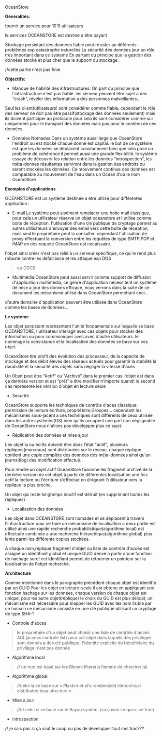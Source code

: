 OceanStore


**Généralités.**

fournir un service pour 10¹0 utilisateurs

le services OCEANSTORE est destiné a être payant

Stockage persistant des données fiable peut résister au différents problèmes exp catastrophe naturelles
La sécurité des données jour un rôle très important dans ce systeme
En partant du principe que la gestion des données stocké et plus cher que le support du stockage.

//cette partie n'est pas finie

**Objectifs:**



  * Manque de fiabilité des infrastructures:
On part du principe que l'infrastructure n'est pas fiable. les serveur peuvent être sujet a des "crash", révéler des information a des personnes malveillantes...

Seul les client(utilisateurs) sont considérer comme fiable, cependant le rôle des serveur ne doit pas être passif(stockage des données seulement) mais ils doivent participer au protocole pour cela ils sont considérer comme sur uniquement pour le transport des données mais pas pour le contenu de ces données



  * Données Nomades
Dans un système aussi large que OceanStore l'endroit ou est stocké chaque donné est capital. le but de ce système est que les données se déplacent constamment bien que cela pose un problème de cohérence il permet aussi une grande flexibilité. le système essaye de découvrir les relation entre les données "introspection", les méta-donnes résultantes serviront dans la gestion des endroits ou seront stockées les données. Ce mouvement continue des données est comparable au mouvement de l'eau dans un Ocean d'où le nom OceanStore


**Exemples d'applications**

OCEANSTORE est un système destinée a être utilisé pour différentes application
:

  * E-mail
Le système peut aisément remplacer une boite mail classique, pour cela un utilisateur réserve un objet oceanstore et l'utilise comme boite de réception. l'utilisation d'une clé publique de cryptage permet au autres utilisateurs d'envoyer des email vers cette boite de réception, mais seul le propriétaire peut la consulter. cependant l'utilisation de proxy effectuant la conversion entre les requêtes de type SMTP,POP et IMAP en des requete OceanStore est necaissaire.

l'objet ainsi créer n'est pas relié à un serveur spécifique, ce qui le rend plus robuste contre les défaillance et les attaque exp DOS
> ou DDOS

  * Multimédia
OceanStore peut aussi servir comme support de diffusion d'application multimédia, ce genre d'application nécessitent un système de mise a jour des donnes efficace, nous verrons dans la suite de ce document les mécanisme utilisé dans OceanStore permettant ceci...



d'autre domaine d'application peuvent être utilisée dans OceanStore comme les bases de données...







**Le systeme**


Les objet persistant représentent l'unité fondamentale sur lequelle se base OCEANSTORE, l'utilisateur interagit avec ces objets pour stocker des information ou pour communiquer avec avec d'autre utilisateurs. le nommage la consistance et la localisation des données se base sur ces objet.

OceanStore tire profit des évolution des processeur, de la capacité de stockage et des débit élevés des réseaux actuels pour garantir la stabilité la durabilité et la sécurité des objets sans négliger la vitesse d'aces

Un Objet peut être "Actif" ou "Archivé" dans le premier cas l'objet est dans ça dernière version et  est "prêt" a être modifier n'importe quand! le second cas représente les version d'objet en lecture seule



  * Securité

OceanStore supporte les techniques de contrôle d'aces classique: permission de lecture écriture, propriétaire,Groupes... cependant les mécanismes sous-jacent a ces techniques sont différents de ceux utilisée dans les autre systèmes(OS) bien qu'ils occupent une part non négligeable de OceanStore nous n'allons pas développer plus ce sujet.


  * Réplication des données et mise ajour

Les objet lu ou écrits doivent être dans l'état "actif", plusieurs répliques(morceaux) sont distribuées  sur le réseau, chaque réplique contient une copie complète des données des méta-données ainsi qu'un journal(log) des modification effectué.

Pour rendre un objet actif OceanStore fusionne les fragment archivé de la dernière version de cet objet à partir de différentes localisation une fois actif  la lecture ou l'écriture s'effectue en dirigeant l'utilisateur vers la réplique la plus proche.

Un objet qui reste longtemps inactif est détruit (en supprimant toutes les répliques)



  * Localisation des données

Les objet dans OCEANSTORE sont nomades et se déplacent à travers l'infrastructure pour se faire un mécanisme de localisation a deux partie est utilisé ainsi une rapide recherche
probabilistique(algorithme local) est effectuée combinée a une recherche hiérarchique(algorithme global) plus lente parmi les différente copies stockées.

A chaque nom,réplique,fragment d'objet ou liste de contrôle d'accès est assigné un identifiant global et unique GUID dérivé a partir d'une fonction de hachage sure! cet identifiant permet de retourner un pointeur sur la localisation de l'objet recherché.





**Architecture**

Comme mentionné dans le paragraphe précédent  chaque objet est identifié par un GUID.Pour  les objet en lecture-seule il est obtenu en appliquant une fonction hachage sur les données, chaque version de chaque objet est unique, pour les autre objet(réplique) le choix du GUID est plus délicat, un mécanisme est nécessaire pour mapper les GUID avec les nom lisible par un humain ce  mécanisme consiste en une clé publique utilisant un cryptage de type SHA-1

  * Controle d'acces

> le propriétaire d'un objet peut choisir une liste de contrôle d'accès ACL(access controle list) pour cet objet dans laquels des privilèges sont donnés a des clé publique, l'identité explicite du bénéficiaire du privilège n'est pas donnée



  * Algorithme local

> // ce truc est basé sur les Bloom-filters(la flemme de chercher la)
  * Algorithme global

> //celui la se base sur « Plaxton et al's randomized hierarchical distributed data structure »

  * Mise a jour

> //et celui ci se base sur le Bayou system  (va savoir se que c ce truc)
  * Introspection


// je sais pas si ça vaut le coup ou pas de developper tout ces truc???




